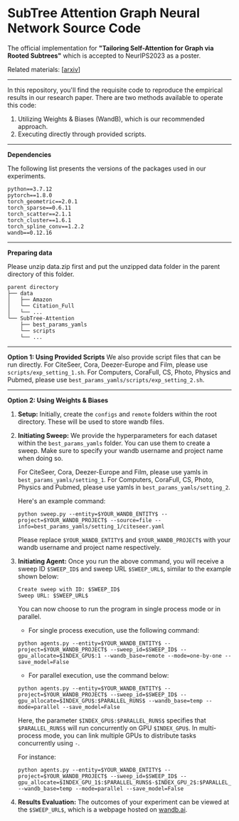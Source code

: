 # SubTree Attention Graph Neural Network Source Code

The official implementation for **"Tailoring Self-Attention for Graph via Rooted Subtrees"** which is accepted to NeurIPS2023 as a poster.

Related materials: [[arxiv](https://arxiv.org/abs/2310.05296)]

---

In this repository, you'll find the requisite code to reproduce the empirical results in our research paper. There are two methods available to operate this code:

1. Utilizing Weights & Biases (WandB), which is our recommended approach.
2. Executing directly through provided scripts.

---

**Dependencies**

The following list presents the versions of the packages used in our experiments.

```
python==3.7.12
pytorch==1.8.0
torch_geometric==2.0.1
torch_sparse==0.6.11
torch_scatter==2.1.1
torch_cluster==1.6.1
torch_spline_conv==1.2.2
wandb==0.12.16
```

---

**Preparing data**

Please unzip data.zip first and put the unzipped data folder in the parent directory of this folder.

```
parent directory
├── data
│   ├── Amazon
│   └── Citation_Full
│   └── ...
└── SubTree-Attention
    ├── best_params_yamls
    └── scripts
    └── ...
```

---

**Option 1: Using Provided Scripts**
We also provide script files that can be run directly.     For CiteSeer, Cora, Deezer-Europe and Film, please use `scripts/exp_setting_1.sh`. For Computers, CoraFull, CS, Photo, Physics and Pubmed, please use `best_params_yamls/scripts/exp_setting_2.sh`.

---

**Option 2: Using Weights & Biases**

1. **Setup:**
   Initially, create the `configs` and `remote` folders within the root directory. These will be used to store wandb files.
2. **Initiating Sweep:**
   We provide the hyperparameters for each dataset within the `best_params_yamls` folder. You can use them to create a sweep. Make sure to specify your wandb username and project name when doing so.

   For CiteSeer, Cora, Deezer-Europe and Film, please use yamls in `best_params_yamls/setting_1`. For Computers, CoraFull, CS, Photo, Physics and Pubmed, please use yamls in `best_params_yamls/setting_2`.

   Here's an example command:

   ```
   python sweep.py --entity=$YOUR_WANDB_ENTITY$ --project=$YOUR_WANDB_PROJECT$ --source=file --info=best_params_yamls/setting_1/citeseer.yaml
   ```
   Please replace `$YOUR_WANDB_ENTITY$` and `$YOUR_WANDB_PROJECT$` with your wandb username and project name respectively.
3. **Initiating Agent:**
   Once you run the above command, you will receive a sweep ID `$SWEEP_ID$` and sweep URL `$SWEEP_URL$`, similar to the example shown below:

   ```
   Create sweep with ID: $SWEEP_ID$
   Sweep URL: $SWEEP_URL$
   ```
   You can now choose to run the program in single process mode or in parallel.

   - For single process execution, use the following command:

   ```
   python agents.py --entity=$YOUR_WANDB_ENTITY$ --project=$YOUR_WANDB_PROJECT$ --sweep_id=$SWEEP_ID$ --gpu_allocate=$INDEX_GPU$:1 --wandb_base=remote --mode=one-by-one --save_model=False
   ```
   - For parallel execution, use the command below:

   ```
   python agents.py --entity=$YOUR_WANDB_ENTITY$ --project=$YOUR_WANDB_PROJECT$ --sweep_id=$SWEEP_ID$ --gpu_allocate=$INDEX_GPU$:$PARALLEL_RUNS$ --wandb_base=temp --mode=parallel --save_model=False
   ```
   Here, the parameter `$INDEX_GPU$:$PARALLEL_RUNS$` specifies that `$PARALLEL_RUNS$` will run concurrently on GPU `$INDEX_GPU$`. In multi-process mode, you can link multiple GPUs to distribute tasks concurrently using `-`.

   For instance:

   ```
   python agents.py --entity=$YOUR_WANDB_ENTITY$ --project=$YOUR_WANDB_PROJECT$ --sweep_id=$SWEEP_ID$ --gpu_allocate=$INDEX_GPU_1$:$PARALLEL_RUNS$-$INDEX_GPU_2$:$PARALLEL_RUNS$ --wandb_base=temp --mode=parallel --save_model=False
   ```
4. **Results Evaluation:**
   The outcomes of your experiment can be viewed at the `$SWEEP_URL$`, which is a webpage hosted on [wandb.ai](https://wandb.ai).
